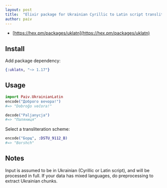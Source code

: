 ```yaml
---
layout: post
title:  "Elixir package for Ukrainian Cyrillic to Latin script transliteration"
author: paiv
---
```


- [https://hex.pm/packages/uklatn](https://hex.pm/packages/uklatn)


Install
--

Add package dependency:
```elixir
{:uklatn, "~> 1.17"}
```


Usage
--

```elixir
import Paiv.UkrainianLatin
encode("Доброго вечора!")
#=> "Dobroğo večora!"

decode("Paljanycja")
#=> "Паляниця"
```

Select a transliteration scheme:
```elixir
encode("Борщ", :DSTU_9112_B)
#=> "Borshch"
```


Notes
--
Input is assumed to be in Ukrainian (Cyrillic or Latin script), and will be processed in full.
If your data has mixed languages, do preprocessing to extract Ukrainian chunks.

